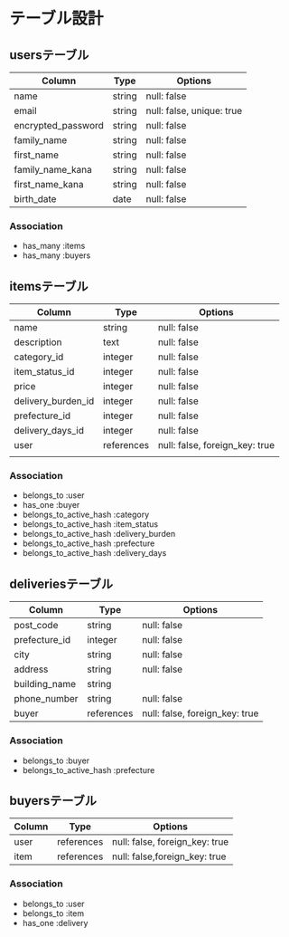 # テーブル設計

## usersテーブル

| Column             | Type   | Options                   |
| ------------------ | ------ | ------------------------- |
| name               | string | null: false               |
| email              | string | null: false, unique: true |
| encrypted_password | string | null: false               |
| family_name        | string | null: false               |
| first_name         | string | null: false               |
| family_name_kana   | string | null: false               |
| first_name_kana    | string | null: false               |
| birth_date         | date   | null: false               |





### Association


- has_many :items
- has_many :buyers




## itemsテーブル

| Column             | Type       | Options                        |
| ------------------ | ---------- | ------------------------------ |
| name               | string     | null: false                    |
| description        | text       | null: false                    |
| category_id        | integer    | null: false                    |
| item_status_id     | integer    | null: false                    |
| price              | integer    | null: false                    |
| delivery_burden_id | integer    | null: false                    |
| prefecture_id      | integer    | null: false                    |
| delivery_days_id   | integer    | null: false                    |
| user               | references | null: false, foreign_key: true |
|                    |            |                                |



### Association

- belongs_to :user
- has_one :buyer
- belongs_to_active_hash :category
- belongs_to_active_hash :item_status
- belongs_to_active_hash :delivery_burden
- belongs_to_active_hash :prefecture
- belongs_to_active_hash :delivery_days




## deliveriesテーブル


| Column        | Type       | Options                        |
| ------------- | ---------- | ------------------------------ |
| post_code     | string     | null: false                    |
| prefecture_id | integer    | null: false                    |
| city          | string     | null: false                    |
| address       | string     | null: false                    |
| building_name | string     |                                |
| phone_number  | string     | null: false                    |
| buyer         | references | null: false, foreign_key: true |



### Association

- belongs_to :buyer
- belongs_to_active_hash :prefecture




## buyersテーブル


| Column | Type       | Options                        |
| ------ | ---------- | ------------------------------ |
| user   | references | null: false, foreign_key: true |
| item   | references | null: false,foreign_key: true  |



### Association

- belongs_to :user
- belongs_to :item
- has_one :delivery




